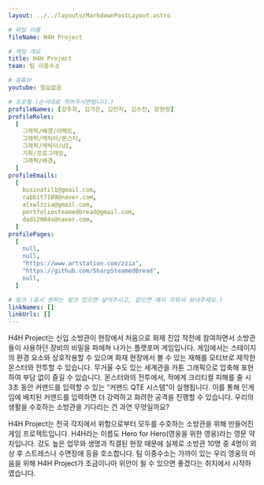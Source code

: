 ```yaml
---
layout: ../../layouts/MarkdownPostLayout.astro

# 파일 이름
fileName: H4H Project

# 게임 개요
title: H4H Project
team: 팀 이중수소

# 유튜브
youtube: 필요없음

# 프로필 (순서대로 적어주시면됩니다.)
profileNames: [강주희, 김가은, 김민지, 김수진, 장현정]
profileRoles:
  [
    그래픽/배경/이펙트,
    그래픽/캐릭터/몬스터,
    그래픽/캐릭터/UI,
    기획/프로그래밍,
    그래픽/배경,
  ]
profileEmails:
  [
    businafil1@gmail.com,
    rabbit7189@naver.com,
    alswlzzia@gmail.com,
    portfoliosteamedbread@gmail.com,
    dadi2004s@naver.com,
  ]
profilePages:
  [
    null,
    null,
    "https://www.artstation.com/zzia",
    "https://github.com/SharpSteamedBread",
    null,
  ]

# 링크 (표시 원하는 링크 있으면 넣어주시고, 없으면 예시 지워서 보내주세요.)
linkNames: []
linkUrls: []
---
```


H4H Project는 신입 소방관이 현장에서 처음으로 화재 진압 작전에 참여하면서 소방관들이 사용하던 장비의 비밀을 파헤쳐 나가는 플랫포머 게임입니다.
게임에서는 스테이지의 환경 요소와 상호작용할 수 있으며 화재 현장에서 볼 수 있는 재해를 모티브로 제작한 몬스터와 전투할 수 있습니다.
무거울 수도 있는 세계관을 카툰 그래픽으로 압축해 표현하여 부담 없이 즐길 수 있습니다.
몬스터와의 전투에서, 적에게 크리티컬 피해를 줄 시 3초 동안 커맨드를 입력할 수 있는 “커맨드 QTE 시스템”이 실행됩니다.
이를 통해 인게임에 배치된 커맨드를 입력하면 더 강력하고 화려한 공격을 진행할 수 있습니다.
우리의 생활을 수호하는 소방관을 기다리는 건 과연 무엇일까요?

H4H Project는 전국 각지에서 위험으로부터 모두를 수호하는 소방관을 위해 만들어진 게임 프로젝트입니다.
H4H라는 이름도 Hero for Hero(영웅을 위한 영웅)라는 영문 약자입니다.
강도 높은 업무와 생명과 직결된 현장 때문에 실제로 소방관 10명 중 4명이 외상 후 스트레스나 수면장애 등을 호소합니다.
팀 이중수소는 가까이 있는 우리 영웅의 마음을 위해 H4H Project가 조금이나마 위안이 될 수 있으면 좋겠다는 취지에서 시작하였습니다.
